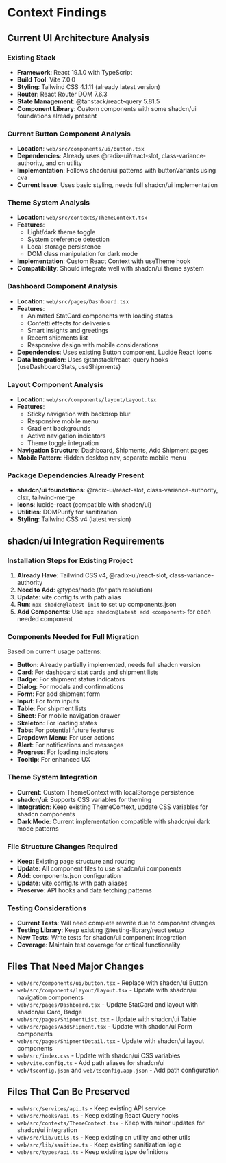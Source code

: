 # Context Findings

## Current UI Architecture Analysis

### Existing Stack
- **Framework**: React 19.1.0 with TypeScript
- **Build Tool**: Vite 7.0.0
- **Styling**: Tailwind CSS 4.1.11 (already latest version)
- **Router**: React Router DOM 7.6.3
- **State Management**: @tanstack/react-query 5.81.5
- **Component Library**: Custom components with some shadcn/ui foundations already present

### Current Button Component Analysis
- **Location**: `web/src/components/ui/button.tsx`
- **Dependencies**: Already uses @radix-ui/react-slot, class-variance-authority, and cn utility
- **Implementation**: Follows shadcn/ui patterns with buttonVariants using cva
- **Current Issue**: Uses basic styling, needs full shadcn/ui implementation

### Theme System Analysis
- **Location**: `web/src/contexts/ThemeContext.tsx`
- **Features**: 
  - Light/dark theme toggle
  - System preference detection
  - Local storage persistence
  - DOM class manipulation for dark mode
- **Implementation**: Custom React Context with useTheme hook
- **Compatibility**: Should integrate well with shadcn/ui theme system

### Dashboard Component Analysis
- **Location**: `web/src/pages/Dashboard.tsx`
- **Features**:
  - Animated StatCard components with loading states
  - Confetti effects for deliveries
  - Smart insights and greetings
  - Recent shipments list
  - Responsive design with mobile considerations
- **Dependencies**: Uses existing Button component, Lucide React icons
- **Data Integration**: Uses @tanstack/react-query hooks (useDashboardStats, useShipments)

### Layout Component Analysis
- **Location**: `web/src/components/layout/Layout.tsx`
- **Features**:
  - Sticky navigation with backdrop blur
  - Responsive mobile menu
  - Gradient backgrounds
  - Active navigation indicators
  - Theme toggle integration
- **Navigation Structure**: Dashboard, Shipments, Add Shipment pages
- **Mobile Pattern**: Hidden desktop nav, separate mobile menu

### Package Dependencies Already Present
- **shadcn/ui foundations**: @radix-ui/react-slot, class-variance-authority, clsx, tailwind-merge
- **Icons**: lucide-react (compatible with shadcn/ui)
- **Utilities**: DOMPurify for sanitization
- **Styling**: Tailwind CSS v4 (latest version)

## shadcn/ui Integration Requirements

### Installation Steps for Existing Project
1. **Already Have**: Tailwind CSS v4, @radix-ui/react-slot, class-variance-authority
2. **Need to Add**: @types/node (for path resolution)
3. **Update**: vite.config.ts with path alias
4. **Run**: `npx shadcn@latest init` to set up components.json
5. **Add Components**: Use `npx shadcn@latest add <component>` for each needed component

### Components Needed for Full Migration
Based on current usage patterns:
- **Button**: Already partially implemented, needs full shadcn version
- **Card**: For dashboard stat cards and shipment lists
- **Badge**: For shipment status indicators
- **Dialog**: For modals and confirmations
- **Form**: For add shipment form
- **Input**: For form inputs
- **Table**: For shipment lists
- **Sheet**: For mobile navigation drawer
- **Skeleton**: For loading states
- **Tabs**: For potential future features
- **Dropdown Menu**: For user actions
- **Alert**: For notifications and messages
- **Progress**: For loading indicators
- **Tooltip**: For enhanced UX

### Theme System Integration
- **Current**: Custom ThemeContext with localStorage persistence
- **shadcn/ui**: Supports CSS variables for theming
- **Integration**: Keep existing ThemeContext, update CSS variables for shadcn components
- **Dark Mode**: Current implementation compatible with shadcn/ui dark mode patterns

### File Structure Changes Required
- **Keep**: Existing page structure and routing
- **Update**: All component files to use shadcn/ui components
- **Add**: components.json configuration
- **Update**: vite.config.ts with path aliases
- **Preserve**: API hooks and data fetching patterns

### Testing Considerations
- **Current Tests**: Will need complete rewrite due to component changes
- **Testing Library**: Keep existing @testing-library/react setup
- **New Tests**: Write tests for shadcn/ui component integration
- **Coverage**: Maintain test coverage for critical functionality

## Files That Need Major Changes
- `web/src/components/ui/button.tsx` - Replace with shadcn/ui Button
- `web/src/components/layout/Layout.tsx` - Update with shadcn/ui navigation components
- `web/src/pages/Dashboard.tsx` - Update StatCard and layout with shadcn/ui Card, Badge
- `web/src/pages/ShipmentList.tsx` - Update with shadcn/ui Table
- `web/src/pages/AddShipment.tsx` - Update with shadcn/ui Form components
- `web/src/pages/ShipmentDetail.tsx` - Update with shadcn/ui layout components
- `web/src/index.css` - Update with shadcn/ui CSS variables
- `web/vite.config.ts` - Add path aliases for shadcn/ui
- `web/tsconfig.json` and `web/tsconfig.app.json` - Add path configuration

## Files That Can Be Preserved
- `web/src/services/api.ts` - Keep existing API service
- `web/src/hooks/api.ts` - Keep existing React Query hooks
- `web/src/contexts/ThemeContext.tsx` - Keep with minor updates for shadcn/ui integration
- `web/src/lib/utils.ts` - Keep existing cn utility and other utils
- `web/src/lib/sanitize.ts` - Keep existing sanitization logic
- `web/src/types/api.ts` - Keep existing type definitions